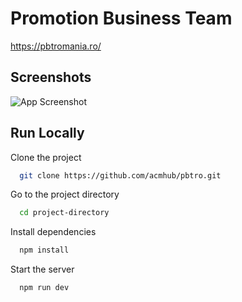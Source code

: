 # Promotion Business Team

https://pbtromania.ro/

## Screenshots

![App Screenshot](https://i.imgur.com/QyA85pp.png)

## Run Locally

Clone the project

```bash
  git clone https://github.com/acmhub/pbtro.git
```

Go to the project directory

```bash
  cd project-directory
```

Install dependencies

```bash
  npm install
```

Start the server

```bash
  npm run dev
```
